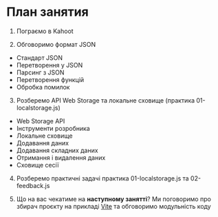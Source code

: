 # План занятия

1. Пограємо в Kahoot

2. Обговоримо формат JSON

- Стандарт JSON
- Перетворення у JSON
- Парсинг з JSON
- Перетворення функцій
- Обробка помилок

3. Розберемо API Web Storage та локальне сховище (практика 01-localstorage.js)

- Web Storage API
- Інструменти розробника
- Локальне сховище
- Додавання даних
- Додавання складних даних
- Отримання і видалення даних
- Сховище сесії

4. Розберемо практичні задачі практика 01-localstorage.js та 02-feedback.js

5. Що на вас чекатиме на **наступному занятті**? Ми поговоримо про збирач
   проєкту на прикладі [Vite]() та обговоримо модульність коду
